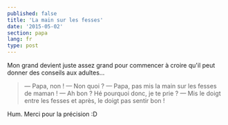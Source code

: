 ```yaml
---
published: false
title: 'La main sur les fesses'
date: '2015-05-02'
section: papa
lang: fr
type: post
---
```


Mon grand devient juste assez grand pour commencer à croire qu'il peut donner des conseils aux adultes...

> — Papa, non !
> — Non quoi ?
> — Papa, pas mis la main sur les fesses de maman !
> — Ah bon ? Hé pourquoi donc, je te prie ?
> — Mis le doigt entre les fesses et après, le doigt pas sentir bon !

Hum. Merci pour la précision :D

